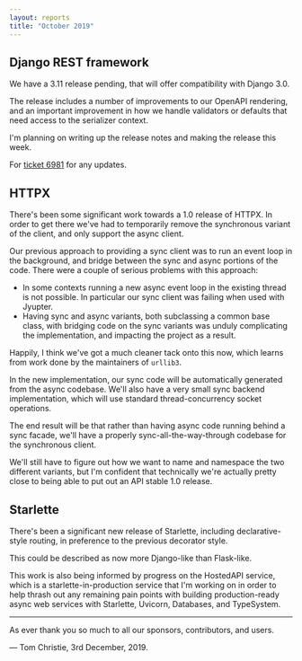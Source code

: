 ```yaml
---
layout: reports
title: "October 2019"
---
```


## Django REST framework

We have a 3.11 release pending, that will offer compatibility with Django 3.0.

The release includes a number of improvements to our OpenAPI rendering,
and an important improvement in how we handle validators or defaults that need
access to the serializer context.

I'm planning on writing up the release notes and making the release this week.

For [ticket 6981](https://github.com/encode/django-rest-framework/issues/6981)
for any updates.

## HTTPX

There's been some significant work towards a 1.0 release of HTTPX. In order to
get there we've had to temporarily remove the synchronous variant of the client,
and only support the async client.

Our previous approach to providing a sync client was to run an event loop in the
background, and bridge between the sync and async portions of the code. There
were a couple of serious problems with this approach:

* In some contexts running a new async event loop in the existing thread is not
possible. In particular our sync client was failing when used with Jyupter.
* Having sync and async variants, both subclassing a common base class, with
bridging code on the sync variants was unduly complicating the implementation,
and impacting the project as a result.

Happily, I think we've got a much cleaner tack onto this now, which learns from
work done by the maintainers of `urllib3`.

In the new implementation, our sync code will be automatically generated from
the async codebase. We'll also have a very small sync backend implementation,
which will use standard thread-concurrency socket operations.

The end result will be that rather than having async code running behind a
sync facade, we'll have a properly sync-all-the-way-through codebase for the
synchronous client.

We'll still have to figure out how we want to name and namespace the two
different variants, but I'm confident that technically we're actually pretty
close to being able to put out an API stable 1.0 release.

## Starlette

There's been a significant new release of Starlette, including declarative-style
routing, in preference to the previous decorator style.

This could be described as now more Django-like than Flask-like.

This work is also being informed by progress on the HostedAPI service, which
is a starlette-in-production service that I'm working on in order to help
thrash out any remaining pain points with building production-ready async web
services with Starlette, Uvicorn, Databases, and TypeSystem.

---

As ever thank you so much to all our sponsors, contributors, and users.

&mdash; Tom Christie, 3rd December, 2019.
